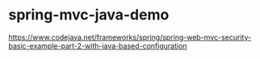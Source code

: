 # spring-mvc-java-demo




https://www.codejava.net/frameworks/spring/spring-web-mvc-security-basic-example-part-2-with-java-based-configuration


